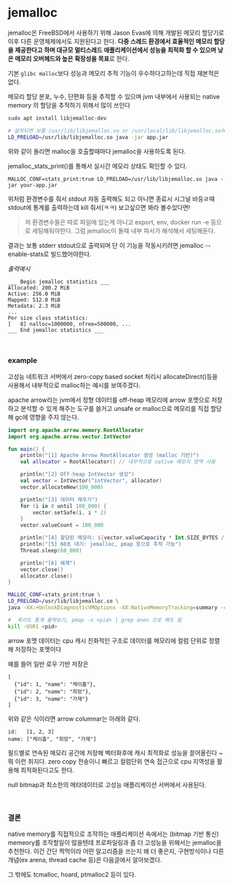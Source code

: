 # jemalloc

jemalloc은 FreeBSD에서 사용하기 위해 Jason Evas에 의해 개발된 메모리 할당기로 이후 다른 운영체제에서도 지원된다고 한다. **다중 스레드 환경에서 효율적인 메모리 할당을 제공한다고 하며 대규모 멀티스레드 애플리케이션에서 성능을 최적화 할 수 있으며 낮은 메모리 오버헤드와 높은 확장성을 목표**로 한다.

기본 `glibc malloc`보다 성능과 메모리 추적 기능이 우수하다고하는데 직접 재본적은 없다.

메모리 할당 분포, 누수, 단편화 등을 추적할 수 있으며 jvm 내부에서 사용되는 native memory 의 할당을 추적하기 위해서 많이 쓰인다

```bash
sudo apt install libjemalloc-dev

# 설치되면 보통 /usr/lib/libjemalloc.so or /usr/local/lib/libjemalloc.so에 생김
LD_PRELOAD=/usr/lib/libjemalloc.so java -jar app.jar
```

위와 같이 돌리면 malloc을 호출할때마다 jemalloc을 사용하도록 된다.

jemalloc_stats_print()를 통해서 실시간 메모리 상태도 확인할 수 있다.

```
MALLOC_CONF=stats_print:true LD_PRELOAD=/usr/lib/libjemalloc.so java -jar your-app.jar
```

위처럼 환경변수를 줘서 stdout 자동 출력해도 되고 아니면 종료시 시그널 바등ㄹ때 stdout에 통계를 출력하는데 kill 줘서(ㅋㅋ) 보고싶으면 봐라 볼수있다면!

> 저 환경변수들은 따로 파일에 있는게 아니고 export, env, docker run -e 등으로 세팅해둬야한다. 그럼 jemalloc이 돌때 내부 파서가 해석해서 세팅해둔다.

결과는 보통 stderr stdout으로 출력되며 단 이 기능을 작동시키려면 jemalloc --enable-stats로 빌드했어야한다.

*출력예시*
```
___ Begin jemalloc statistics ___
Allocated: 200.2 MiB
Active: 256.0 MiB
Mapped: 512.0 MiB
Metadata: 2.3 MiB
...
Per size class statistics:
[   8] nalloc=1000000, nfree=500000, ...
___ End jemalloc statistics ___
```

<br>

### example

고성능 네트워크 서버에서 zero-copy based socket 처리시 allocateDirect()등을 사용해서 내부적으로 malloc하는 예시를 보여주겠다.

apache arrow라는 jvm에서 정형 데이터를 off-heap 메모리에 arrow 포멧으로 저장하고 분석할 수 있게 해주는 도구를 쓸거고 unsafe or malloc으로 메모리를 직접 할당해 gc에 영향을 주지 않는다.

```kt
import org.apache.arrow.memory.RootAllocator
import org.apache.arrow.vector.IntVector

fun main() {
    println("[1] Apache Arrow RootAllocator 생성 (malloc 기반)")
    val allocator = RootAllocator() // 내부적으로 native 메모리 영역 사용

    println("[2] Off-heap IntVector 생성")
    val vector = IntVector("intVector", allocator)
    vector.allocateNew(100_000)

    println("[3] 데이터 채우기")
    for (i in 0 until 100_000) {
        vector.setSafe(i, i * 2)
    }
    vector.valueCount = 100_000

    println("[4] 할당된 메모리: ${vector.valueCapacity * Int.SIZE_BYTES / 1024} KB")
    println("[5] 60초 대기: jemalloc, pmap 등으로 추적 가능")
    Thread.sleep(60_000)

    println("[6] 해제")
    vector.close()
    allocator.close()
}

```

```bash
MALLOC_CONF=stats_print:true \
LD_PRELOAD=/usr/lib/libjemalloc.so \
java -XX:+UnlockDiagnosticVMOptions -XX:NativeMemoryTracking=summary -cp . NativeMemoryExampleKt

#  죽이도 통계 출력보기, pmap -x <pid> | grep anon 으로 해도 됨
kill -USR1 <pid>
```

arrow 포멧 데이터는 cpu 캐시 친화적인 구조로 데이터를 메모리에 컬럼 단위로 정렬해 저장하는 포멧이다

예를 들어 일반 로우 기반 저장은

```
[
  {"id": 1, "name": "케이홉"},
  {"id": 2, "name": "희망"},
  {"id": 3, "name": "가재"}
]
```

위와 같은 식이라면 arrow columnar는 아래와 같다.

```
id:   [1, 2, 3]
name: ["케이홉", "희망", "가재"]
```

필드별로 연속된 메모리 공간에 저장해 벡터화후에 캐시 최적화로 성능을 끌어올린다 ~ 뭐 이런 취지다. zero copy 전송이니 빠르고 컬럼단위 연속 접근으로 cpu 지역성을 활용해 최적화된다고도 한다.

null bitmap과 최소한의 메타데이터로 고성능 애플리케이션 서버에서 사용된다.

<br>

### 결론

native memory를 직접적으로 조작하는 애플리케이션 속에서는 (bitmap 기반 통신) memeory를 조작할일이 많을텐데 프로파일링과 좀 더 고성능을 위해서는 jemalloc을 추천한다. 이건 간단 찍먹이라 어떤 알고리즘을 쓰는지 왜 더 좋은지, 구현방식이나 다른 개념(ex arena, thread cache 등)은 다음글에서 알아보겠다. 

그 밖에도 tcmalloc, hoard, ptmalloc2 등이 있다.